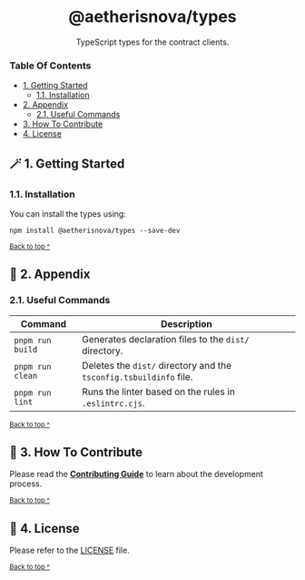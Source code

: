 <h1 align="center">
  @aetherisnova/types
</h1>

<p align="center">
  TypeScript types for the contract clients.
</p>

### Table Of Contents

* [1. Getting Started](#-2-getting-started)
  - [1.1. Installation](#12-installation)
* [2. Appendix](#-2-appendix)
  - [2.1. Useful Commands](#21-useful-commands)
* [3. How To Contribute](#-3-how-to-contribute)
* [4. License](#-4-license)

## 🪄 1. Getting Started

### 1.1. Installation

You can install the types using:
```shell
npm install @aetherisnova/types --save-dev
```

<sup>[Back to top ^][table-of-contents]</sup>

## 📑 2. Appendix

### 2.1. Useful Commands

| Command          | Description                                                        |
|------------------|--------------------------------------------------------------------|
| `pnpm run build` | Generates declaration files to the `dist/` directory.              |
| `pnpm run clean` | Deletes the `dist/` directory and the `tsconfig.tsbuildinfo` file. |
| `pnpm run lint`  | Runs the linter based on the rules in `.eslintrc.cjs`.             |

<sup>[Back to top ^][table-of-contents]</sup>

## 👏 3. How To Contribute

Please read the [**Contributing Guide**][contribute] to learn about the development process.

<sup>[Back to top ^][table-of-contents]</sup>

## 📄 4. License

Please refer to the [LICENSE][license] file.

<sup>[Back to top ^][table-of-contents]</sup>

<!-- links -->
[contribute]: ../../CONTRIBUTING.md
[license]: LICENSE
[table-of-contents]: #table-of-contents

